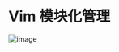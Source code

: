 # Vim 模块化管理

![image](https://user-images.githubusercontent.com/14041622/75649397-f3e16300-5c8d-11ea-86c0-8c393c8ff0be.png)

